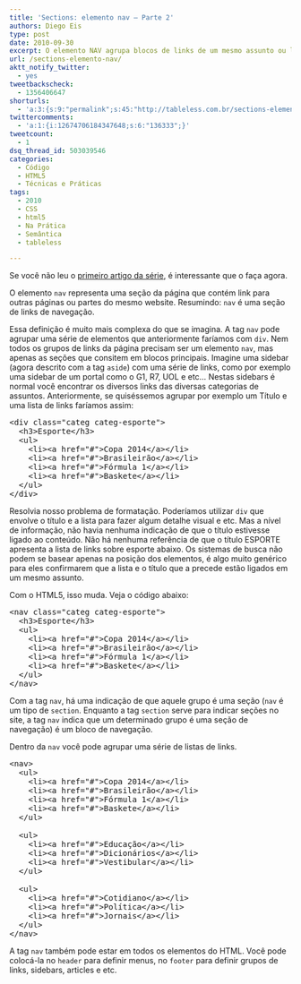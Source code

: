 ```yaml
---
title: 'Sections: elemento nav – Parte 2'
authors: Diego Eis
type: post
date: 2010-09-30
excerpt: O elemento NAV agrupa blocos de links de um mesmo assunto ou links internos do website. Ele indica que um determinado bloco é um bloco de navegação.
url: /sections-elemento-nav/
aktt_notify_twitter:
  - yes
tweetbackscheck:
  - 1356406647
shorturls:
  - 'a:3:{s:9:"permalink";s:45:"http://tableless.com.br/sections-elemento-nav";s:7:"tinyurl";s:26:"http://tinyurl.com/3fb7dsx";s:4:"isgd";s:19:"http://is.gd/aRROWm";}'
twittercomments:
  - 'a:1:{i:12674706184347648;s:6:"136333";}'
tweetcount:
  - 1
dsq_thread_id: 503039546
categories:
  - Código
  - HTML5
  - Técnicas e Práticas
tags:
  - 2010
  - CSS
  - html5
  - Na Prática
  - Semântica
  - tableless

---
```

Se você não leu o [primeiro artigo da série][1], é interessante que o faça agora.

O elemento `nav` representa uma seção da página que contém link para outras páginas ou partes do mesmo website. Resumindo: `nav` é uma seção de links de navegação.

Essa definição é muito mais complexa do que se imagina. A tag `nav` pode agrupar uma série de elementos que anteriormente faríamos com `div`. Nem todos os grupos de links da página precisam ser um elemento `nav`, mas apenas as seções que consitem em blocos principais. Imagine uma sidebar (agora descrito com a tag `aside`) com uma série de links, como por exemplo uma sidebar de um portal como o G1, R7, UOL e etc&#8230; Nestas sidebars é normal você encontrar os diversos links das diversas categorias de assuntos. Anteriormente, se quiséssemos agrupar por exemplo um Título e uma lista de links faríamos assim:

<pre class="lang-html">&lt;div class="categ categ-esporte"&gt;
  &lt;h3&gt;Esporte&lt;/h3&gt;
  &lt;ul&gt;
    &lt;li&gt;&lt;a href="#"&gt;Copa 2014&lt;/a&gt;&lt;/li&gt;
    &lt;li&gt;&lt;a href="#"&gt;Brasileir&atilde;o&lt;/a&gt;&lt;/li&gt;
    &lt;li&gt;&lt;a href="#"&gt;F&oacute;rmula 1&lt;/a&gt;&lt;/li&gt;
    &lt;li&gt;&lt;a href="#"&gt;Baskete&lt;/a&gt;&lt;/li&gt;
  &lt;/ul&gt;
&lt;/div&gt;
</pre>

Resolvia nosso problema de formatação. Poderíamos utilizar `div` que envolve o título e a lista para fazer algum detalhe visual e etc. Mas a nível de informação, não havia nenhuma indicação de que o título estivesse ligado ao conteúdo. Não há nenhuma referência de que o título ESPORTE apresenta a lista de links sobre esporte abaixo. Os sistemas de busca não podem se basear apenas na posição dos elementos, é algo muito genérico para eles confirmarem que a lista e o título que a precede estão ligados em um mesmo assunto.
  
Com o HTML5, isso muda. Veja o código abaixo:

<pre class="lang-html">&lt;nav class="categ categ-esporte"&gt;
  &lt;h3&gt;Esporte&lt;/h3&gt;
  &lt;ul&gt;
    &lt;li&gt;&lt;a href="#"&gt;Copa 2014&lt;/a&gt;&lt;/li&gt;
    &lt;li&gt;&lt;a href="#"&gt;Brasileir&atilde;o&lt;/a&gt;&lt;/li&gt;
    &lt;li&gt;&lt;a href="#"&gt;F&oacute;rmula 1&lt;/a&gt;&lt;/li&gt;
    &lt;li&gt;&lt;a href="#"&gt;Baskete&lt;/a&gt;&lt;/li&gt;
  &lt;/ul&gt;
&lt;/nav&gt;
</pre>

Com a tag `nav`, há uma indicação de que aquele grupo é uma seção (`nav` é um tipo de `section`. Enquanto a tag `section` serve para indicar seções no site, a tag `nav` indica que um determinado grupo é uma seção de navegação) é um bloco de navegação.

Dentro da `nav` você pode agrupar uma série de listas de links. 

<pre class="lang-html">&lt;nav&gt;
  &lt;ul&gt;
    &lt;li&gt;&lt;a href="#"&gt;Copa 2014&lt;/a&gt;&lt;/li&gt;
    &lt;li&gt;&lt;a href="#"&gt;Brasileir&atilde;o&lt;/a&gt;&lt;/li&gt;
    &lt;li&gt;&lt;a href="#"&gt;F&oacute;rmula 1&lt;/a&gt;&lt;/li&gt;
    &lt;li&gt;&lt;a href="#"&gt;Baskete&lt;/a&gt;&lt;/li&gt;
  &lt;/ul&gt;

  &lt;ul&gt;
    &lt;li&gt;&lt;a href="#"&gt;Educa&ccedil;&atilde;o&lt;/a&gt;&lt;/li&gt;
    &lt;li&gt;&lt;a href="#"&gt;Dicion&aacute;rios&lt;/a&gt;&lt;/li&gt;
    &lt;li&gt;&lt;a href="#"&gt;Vestibular&lt;/a&gt;&lt;/li&gt;
  &lt;/ul&gt;

  &lt;ul&gt;
    &lt;li&gt;&lt;a href="#"&gt;Cotidiano&lt;/a&gt;&lt;/li&gt;
    &lt;li&gt;&lt;a href="#"&gt;Pol&iacute;tica&lt;/a&gt;&lt;/li&gt;
    &lt;li&gt;&lt;a href="#"&gt;Jornais&lt;/a&gt;&lt;/li&gt;
  &lt;/ul&gt;
&lt;/nav&gt;
</pre>

A tag `nav` também pode estar em todos os elementos do HTML. Você pode colocá-la no `header` para definir menus, no `footer` para definir grupos de links, sidebars, articles e etc.

 [1]: http://tableless.com.br/sections-html5